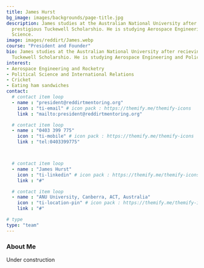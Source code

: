 ```yaml
---
title: James Hurst
bg_image: images/backgrounds/page-title.jpg
description: James studies at the Australian National University after recieving a
  prestigious Tuckewell Scholarshio. He is studying Aerospace Engineering and Policitical
  Science.
image: images/reddirt/James.webp
course: "President and Founder"
bio: James studies at the Australian National University after recieving a prestigious
  Tuckewell Scholarshio. He is studying Aerospace Engineering and Policitical Science.
interest:
- Aerospace Engineering and Rocketry
- Political Science and International Relations
- Cricket
- Eating ham sandwiches
contact:
  # contact item loop
  - name : "president@reddirtmentoring.org"
    icon : "ti-email" # icon pack : https://themify.me/themify-icons
    link : "mailto:president@reddirtmentoring.org"

  # contact item loop
  - name : "0403 399 775"
    icon : "ti-mobile" # icon pack : https://themify.me/themify-icons
    link : "tel:0403399775"



  # contact item loop
  - name : "James Hurst"
    icon : "ti-linkedin" # icon pack : https://themify.me/themify-icons
    link : "#"

  # contact item loop
  - name : "ANU University, Canberra, ACT, Australia"
    icon : "ti-location-pin" # icon pack : https://themify.me/themify-icons
    link : "#"

# type
type: "team"
---
```

### About Me

Under construction
